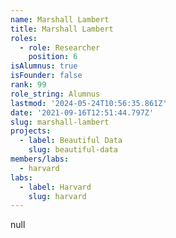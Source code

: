```yaml
---
name: Marshall Lambert
title: Marshall Lambert
roles:
  - role: Researcher
    position: 6
isAlumnus: true
isFounder: false
rank: 99
role_string: Alumnus
lastmod: '2024-05-24T10:56:35.861Z'
date: '2021-09-16T12:51:44.797Z'
slug: marshall-lambert
projects:
  - label: Beautiful Data
    slug: beautiful-data
members/labs:
  - harvard
labs:
  - label: Harvard
    slug: harvard
---
```

null